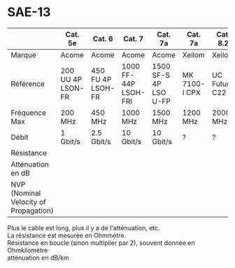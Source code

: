 # SAE-13

|                                        |       Cat. 5e     |         Cat. 6    |         Cat. 7       |         Cat. 7a       |    Cat. 7a    |      Cat. 8.2     |
|----------------------------------------|-------------------|-------------------|----------------------|-----------------------|---------------|-------------------|
|  Marque                                |        Acome      |         Acome     |         Acome        |         Acome         |    Xeilom     |      Xeilom       |
| Référence                              | 200 UU 4P LSON-FR | 450 FU 4P LSOH-FR | 1000 FF-44P LSOH-FRI | 1500 SF-S 4P LSO U-FP | MK 7100-I CPX | UC Future C22 ... |
| Fréquence Max                          | 200 MHz           | 450 MHz           | 1000 MHz             | 1500 MHz              | 1200 MHz      | 2000 MHz          |
| Débit                                  | 1 Gbit/s          | 2.5 Gbit/s        | 10 Gbit/s            | 10 Gbit/s             | ?             | ?                 |
| Résistance                             |
| Atténuation en dB                      |
| NVP (Nominal Velocity of Propagation)  |

Plus le cable est long, plus il y a de l'atténuation, etc.\
La résistance est mesurée en Ohmmètre.\
Résistance en boucle (sinon multiplier par 2), souvent donnée en Ohmkilomètre\
atténuation en dB/km
